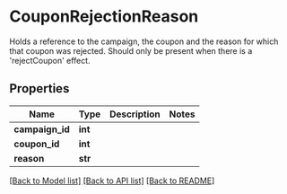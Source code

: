 # CouponRejectionReason

Holds a reference to the campaign, the coupon and the reason for which that coupon was rejected. Should only be present when there is a 'rejectCoupon' effect.
## Properties
Name | Type | Description | Notes
------------ | ------------- | ------------- | -------------
**campaign_id** | **int** |  | 
**coupon_id** | **int** |  | 
**reason** | **str** |  | 

[[Back to Model list]](../README.md#documentation-for-models) [[Back to API list]](../README.md#documentation-for-api-endpoints) [[Back to README]](../README.md)


